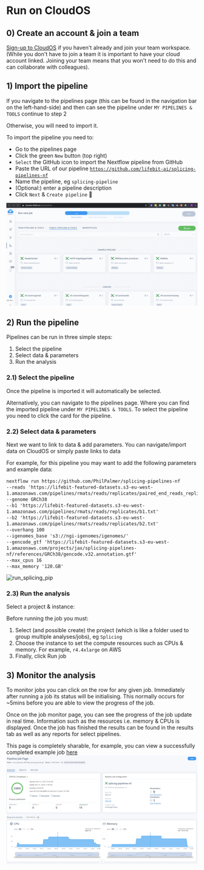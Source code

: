 # Run on CloudOS

## 0) Create an account & join a team
[Sign-up to CloudOS](https://deploit.lifebit.ai/register) if you haven't already and join your team workspace. (While you don't have to join a team it is important to have your cloud account linked. Joining your team means that you won't need to do this and can collaborate with colleagues).

## 1) Import the pipeline

If you navigate to the pipelines page (this can be found in the navigation bar on the left-hand-side) and then can see the pipeline under `MY PIPELINES & TOOLS` continue to step 2

Otherwise, you will need to import it.

To import the pipeline you need to:
- Go to the pipelines page
- Click the green `New` button (top right)
- `Select` the GitHub icon to import the Nextflow pipeline from GitHub
- Paste the URL of our pipeline [`https://github.com/lifebit-ai/splicing-pipelines-nf`](https://github.com/lifebit-ai/splicing-pipelines-nf)
- Name the pipeline, eg `splicing-pipeline`
- (Optional:) enter a pipeline description
- Click `Next` & `Create pipeline` :tada:

![import_splicing_pip](https://raw.githubusercontent.com/lifebit-ai/images/master/jax_splicing/import_splicing_pip.gif)

## 2) Run the pipeline

Pipelines can be run in three simple steps:
1. Select the pipeline
2. Select data & parameters
3. Run the analysis

### 2.1) Select the pipeline

Once the pipeline is imported it will automatically be selected.

Alternatively, you can navigate to the pipelines page. Where you can find the imported pipeline under `MY PIPELINES & TOOLS`. To select the pipeline you need to click the card for the pipeline.

### 2.2) Select data & parameters

Next we want to link to data & add parameters. You can navigate/import data on CloudOS or simply paste links to data

For example, for this pipeline you may want to add the following parameters and example data:
```
nextflow run https://github.com/PhilPalmer/splicing-pipelines-nf
--reads 'https://lifebit-featured-datasets.s3-eu-west-1.amazonaws.com/pipelines/rmats/reads/replicates/paired_end_reads_replicates.csv'
--genome GRCh38
--b1 'https://lifebit-featured-datasets.s3-eu-west-1.amazonaws.com/pipelines/rmats/reads/replicates/b1.txt'
--b2 'https://lifebit-featured-datasets.s3-eu-west-1.amazonaws.com/pipelines/rmats/reads/replicates/b2.txt'
--overhang 100
--igenomes_base 's3://ngi-igenomes/igenomes/'
--gencode_gtf 'https://lifebit-featured-datasets.s3-eu-west-1.amazonaws.com/projects/jax/splicing-pipelines-nf/references/GRCh38/gencode.v32.annotation.gtf'
--max_cpus 16
--max_memory '120.GB'
```

![run_splicing_pip](https://raw.githubusercontent.com/lifebit-ai/images/master/jax_splicing/run_splicing_pip.gif)

### 2.3) Run the analysis

Select a project & instance:

Before running the job you must:

1. Select (and possible create) the project (which is like a folder used to group multiple analyses/jobs), eg `Splicing`
2. Choose the instance to set the compute resources such as CPUs & memory. For example, `r4.4xlarge` on AWS
3. Finally, click Run job

## 3) Monitor the analysis
To monitor jobs you can click on the row for any given job. Immediately after running a job its status will be initialising. This normally occurs for ~5mins before you are able to view the progress of the job.

Once on the job monitor page, you can see the progress of the job update in real time. Information such as the resources i.e. memory & CPUs is displayed. Once the job has finished the results can be found in the results tab as well as any reports for select pipelines.

This page is completely sharable, for example, you can view a successfully completed example job [here](https://cloudos.lifebit.ai/public/jobs/5e831015e7d1990104cb8090) 
![splicing_pip_job_page](https://raw.githubusercontent.com/lifebit-ai/images/master/jax_splicing/splicing_pip_job_page.png)